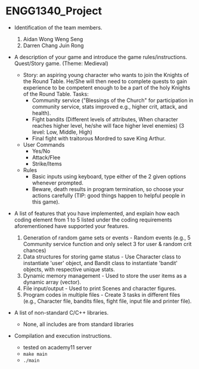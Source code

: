 # ENGG1340_Project

* Identification of the team members.
  1. Aidan Wong Weng Seng
  2. Darren Chang Juin Rong

* A description of your game and introduce the game rules/instructions.
  Quest/Story game. (Theme: Medieval)
  * Story: an aspiring young character who wants to join the Knights of the Round Table. He/She will then need to complete quests to gain experience to be competent enough to be a part of the holy Knights of the Round Table.
    Tasks:
    - Community service ("Blessings of the Church" for participation in community service, stats improved e.g., higher crit, attack, and health).
    - Fight bandits (Different levels of attributes, When character reaches higher level, he/she will face higher level enemies) (3 level: Low, Middle, High)
    - Final fight with traitorous Mordred to save King Arthur.
  * User Commands
    - Yes/No
    - Attack/Flee
    - Strike/Items
  * Rules
    - Basic inputs using keyboard, type either of the 2 given options whenever prompted.
    - Beware, death results in program termination, so choose your actions carefully (TIP: good things happen to helpful people in this game).
* A list of features that you have implemented, and explain how each coding element from 1 to 5 listed under the coding requirements aforementioned have supported your features.
  1. Generation of random game sets or events - Random events (e.g., 5 Community service function and only select 3 for user & random crit chances)
  2. Data structures for storing game status - Use Character class to instantiate 'user' object, and Bandit class to instantiate 'bandit' objects, with respective unique stats.
  3. Dynamic memory management - Used to store the user items as a dynamic array (vector).
  4. File input/output - Used to print Scenes and character figures.
  5. Program codes in multiple files - Create 3 tasks in different files (e.g., Character file, bandits files, fight file, input file and printer file).
* A list of non-standard C/C++ libraries.
  - None, all includes are from standard libraries
* Compilation and execution instructions.
  - tested on academy11 server
  - `make main`
  - `./main`

